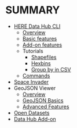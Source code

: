 
# SUMMARY

- [HERE Data Hub CLI](README.md)
  - [Overview](index.md)
  - [Basic features](basic-features.md)
  - [Add-on features](add-on.md)
  - Tutorials
    - [Shapefiles](tutorials/shapefiles.md)
    - [Hexbins](tutorials/cli_hexbins.md)
    - [Group by in CSV](tutorials/group_by.md)
  - [Commands](command-reference.md)
- [Space Invader](space-invader/index.md)
- GeoJSON Viewer
  - [Overview](viewer-tool/index.md)
  - [GeoJSON Basics](topics/geojsonbasics.md)
  - [Advanced Features](viewer-tool/advanced.md)
- [Open Datasets](topics/microsoft-buildings.md)
- [Data Hub Add-on](datahub_add-on.md)
